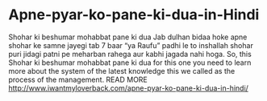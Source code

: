 # Apne-pyar-ko-pane-ki-dua-in-Hindi
Shohar ki beshumar mohabbat pane ki dua Jab dulhan  bidaa hoke apne shohar ke samne jayegi tab 7 baar “ya Raufu” padhi le to inshallah shohar puri jidagi patni pe meharban rahega aur kabhi jagada nahi hoga. So, this Shohar ki beshumar mohabbat pane ki dua for this one you need to learn more about the system of the latest knowledge this we called as the process of the management.   READ MORE
http://www.iwantmyloverback.com/apne-pyar-ko-pane-ki-dua-in-hindi/
